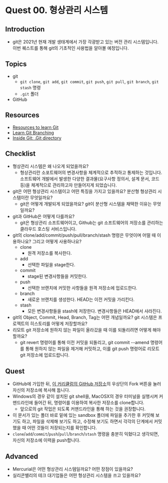 # Quest 00. 형상관리 시스템

## Introduction

- git은 2021년 현재 개발 생태계에서 가장 각광받고 있는 버전 관리 시스템입니다. 이번 퀘스트를 통해 git의 기초적인 사용법을 알아볼 예정입니다.

## Topics

- git
  - `git clone`, `git add`, `git commit`, `git push`, `git pull`, `git branch`, `git stash` 명령
  - `.git` 폴더
- GitHub

## Resources

- [Resources to learn Git](https://try.github.io)
- [Learn Git Branching](https://learngitbranching.js.org/?locale=ko)
- [Inside Git: .Git directory](https://githowto.com/git_internals_git_directory)

## Checklist

- 형상관리 시스템은 왜 나오게 되었을까요?
  - 형상관리란 소포트웨어의 변경사항을 체계적으로 추적하고 통제하는 것입니다. 소프트웨어 개발에서 발생한 다양한 결과물(요구사항 정의서, 설계 문서, 코드 등)을 체계적으로 관리하고자 만들어지게 되었습니다.
- git은 어떤 형상관리 시스템이고 어떤 특징을 가지고 있을까요? 분산형 형상관리 시스템이란 무엇일까요?
  - git은 어떻게 개발되게 되었을까요? git이 분산형 시스템을 채택한 이유는 무엇일까요?
- git과 GitHub은 어떻게 다를까요?
  - git은 형상관리 소프트웨어이고, Github는 git 소프트웨어의 저장소를 관리하는 클라우드 호스팅 서비스입니다.
- git의 clone/add/commit/push/pull/branch/stash 명령은 무엇이며 어떨 때 이용하나요? 그리고 어떻게 사용하나요?
  - clone
    - 원격 저장소를 복사한다.
  - add
    - 선택한 파일을 stage한다.
  - commit
    - stage된 변경사항들을 커밋한다.
  - push
    - 선택한 브랜치에 커밋한 사항들을 원격 저장소에 업로드한다.
  - branch
    - 새로운 브랜치를 생성한다. HEAD는 이전 커밋을 가리킨다.
  - stash
    - 모든 변경사항들을 stash에 저장한다. 변경사항들은 HEAD에서 사라진다.
- git의 Object, Commit, Head, Branch, Tag는 어떤 개념일까요? git 시스템은 프로젝트의 히스토리를 어떻게 저장할까요?
- 리모트 git 저장소에 원하지 않는 파일이 올라갔을 때 이를 되돌리려면 어떻게 해야 할까요?
  - git revert 명령어를 통해 이전 커밋을 되돌리고, git commit --amend 명령어를 통해 원하지 않는 파일을 제거해 커밋하고, 이를 git push 명령어로 리모트 git 저장소에 업로드랍니다.

## Quest

- GitHub에 가입한 뒤, [이 커리큘럼의 GitHub 저장소](https://github.com/KnowRe-Dev/WebDevCurriculum)의 우상단의 Fork 버튼을 눌러 자신의 저장소에 복사해 둡니다.
- Windows의 경우 같이 설치된 git shell을, MacOSX의 경우 터미널을 실행시켜 커맨드라인에 들어간 뒤, 명령어를 이용하여 복사한 저장소를 clone합니다.
  - 앞으로의 git 작업은 되도록 커맨드라인을 통해 하는 것을 권장합니다.
- 이 문서가 있는 폴더 바로 밑에 있는 sandbox 폴더에 파일을 추가한 후 커밋해 보기도 하고, 파일을 삭제해 보기도 하고, 수정해 보기도 하면서 각각의 단계에서 커밋했을 때 어떤 것들이 저장되는지를 확인합니다.
- `clone`/`add`/`commit`/`push`/`pull`/`branch`/`stash` 명령을 충분히 익혔다고 생각되면, 자신의 저장소에 이력을 push합니다.

## Advanced

- Mercurial은 어떤 형상관리 시스템일까요? 어떤 장점이 있을까요?
- 실리콘밸리의 테크 대기업들은 어떤 형상관리 시스템을 쓰고 있을까요?
